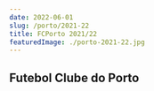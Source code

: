 ```yaml
---
date: 2022-06-01
slug: /porto/2021-22
title: FCPorto 2021/22
featuredImage: ./porto-2021-22.jpg
---
```


## Futebol Clube do Porto
